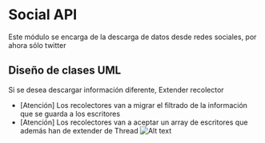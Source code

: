 # Social API
Este módulo se encarga de la descarga de datos desde redes sociales, por ahora sólo twitter

## Diseño de clases UML
Si se desea descargar información diferente, Extender recolector
* [Atención] Los recolectores van a migrar el filtrado de la información que se guarda a los escritores
* [Atención] Los recolectores van a aceptar un array de escritores que además han de extender de Thread
![Alt text](../DesignImages/DiagramadeclaseSocialAPI.png?raw=true "Diseño de clases")